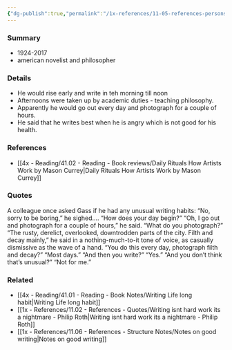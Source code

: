 ```yaml
---
{"dg-publish":true,"permalink":"/1x-references/11-05-references-persons/william-gass/","title":"William Gass","dgShowBacklinks":false}
---
```



### Summary
- 1924-2017
- american novelist and philosopher

### Details
- He would rise early and write in teh morning till noon
- Afternoons were taken up by academic duties - teaching philosophy.
- Apparently he would go out every day and photograph for a couple of hours.
- He said that he writes best when he is angry which is not good for his health.

### References
- [[4x - Reading/41.02 - Reading - Book reviews/Daily Rituals How Artists Work by Mason Currey\|Daily Rituals How Artists Work by Mason Currey]]

### Quotes
A colleague once asked Gass if he had any unusual writing habits:
“No, sorry to be boring,” he sighed.… 
“How does your day begin?” 
“Oh, I go out and photograph for a couple of hours,” he said. 
“What do you photograph?” 
“The rusty, derelict, overlooked, downtrodden parts of the city. Filth and decay mainly,” he said in a nothing-much-to-it tone of voice, as casually dismissive as the wave of a hand. 
“You do this every day, photograph filth and decay?” 
“Most days.” 
“And then you write?” 
“Yes.” 
“And you don’t think that’s unusual?”
“Not for me.”

### Related
- [[4x - Reading/41.01 - Reading - Book Notes/Writing Life long habit\|Writing Life long habit]]
- [[1x - References/11.02 - References - Quotes/Writing isnt hard work its a nightmare - Philip Roth\|Writing isnt hard work its a nightmare - Philip Roth]]
- [[1x - References/11.06 - References - Structure Notes/Notes on good writing\|Notes on good writing]]